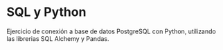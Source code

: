# SQL y Python
Ejercicio de conexión a base de datos PostgreSQL con Python, utilizando las librerias SQL Alchemy y Pandas.
